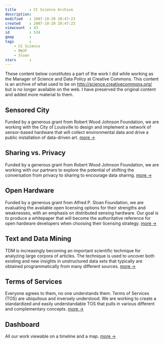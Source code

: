 ```yaml
---
title      : CC Science Archive
description: 
modified   : 2007-10-20 20:47:23
created    : 2007-10-20 20:47:23
viewcount  : 43
id         : 534
gmap       : 
tags       :
    - CC Science
    - RWJF
    - Sloan
stars      : 
---
```


<div class="archive">
    These content below constitutes a part of the work I did while working as the Manager of Science and Data Policy at Creative Commons. This content is an archive of what used to be on <u>http://science.creativecommons.org/</u> but is no longer available on the web. I have preserved the original content and added more material to them.
</div>

## Sensored City

Funded by a generous grant from Robert Wood Johnson Foundation, we are working with the City of Louisville to design and implement a network of sensor-based hardware that will collect environmental data and drive a public installation of data-driven art. [more &rarr;](/Sensored-City-Project)

## Sharing vs. Privacy

Funded by a generous grant from Robert Wood Johnson Foundation, we are working with our partners to explore the potential of shifting the conversation from privacy to sharing to encourage data sharing. [more &rarr;](/Sharing-v-Privacy-Project)

## Open Hardware

Funded by a generous grant from Alfred P. Sloan Foundation, we are evaluating the available open licensing options for their strengths and weaknesses, with an emphasis on distributed sensing hardware. Our goal is to produce a whitepaper that will become the authoritative reference for open hardware developers when choosing their licensing strategy. [more &rarr;](/Open-Hardware-Project)
    
## Text and Data Mining

TDM is increasingly becoming an important scientific technique for analyzing large corpora of articles. The technique is used to uncover both existing and new insights in unstructured data sets that typically are obtained programmatically from many different sources. [more &rarr;](/Text-and-Data-Mining)
            
## Terms of Services

Everyone agrees to them, no one understands them. Terms of Services (TOS) are ubiquitous and inversely understood. We are working to create a standardized and easily understandable TOS that pulls in various different and complementary concepts. [more &rarr;](/Terms-of-Services)

## Dashboard

All our work viewable on a timeline and a map. [more &rarr;](/Dashboard)